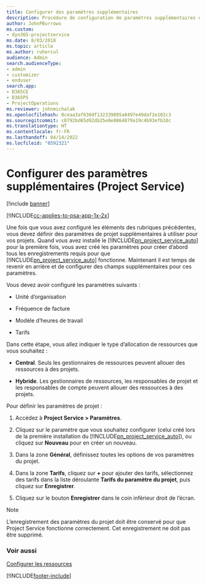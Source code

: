 ```yaml
---
title: Configurer des paramètres supplémentaires
description: Procédure de configuration de paramètres supplémentaires dans Project Service
author: JohnPBurrows
ms.custom:
- dyn365-projectservice
ms.date: 8/03/2018
ms.topic: article
ms.author: ruhercul
audience: Admin
search.audienceType:
- admin
- customizer
- enduser
search.app:
- D365CE
- D365PS
- ProjectOperations
ms.reviewer: johnmichalak
ms.openlocfilehash: 0ceaa3af630df132339895a8497e49daf2e102c3
ms.sourcegitcommit: c0792bd65d92db25e0e8864879a19c4b93efb10c
ms.translationtype: HT
ms.contentlocale: fr-FR
ms.lasthandoff: 04/14/2022
ms.locfileid: "8592321"
---
```

# <a name="configure-additional-parameter-settings-project-service"></a>Configurer des paramètres supplémentaires (Project Service)

[!include [banner](../includes/psa-now-project-operations.md)]

[!INCLUDE[cc-applies-to-psa-app-1x-2x](../includes/cc-applies-to-psa-app-1x-2x.md)]

Une fois que vous avez configuré les éléments des rubriques précédentes, vous devez définir des paramètres de projet supplémentaires à utiliser pour vos projets. Quand vous avez installé le [!INCLUDE[pn_project_service_auto](../includes/pn-project-service-auto.md)] pour la première fois, vous avez créé les paramètres pour créer d’abord tous les enregistrements requis pour que [!INCLUDE[pn_project_service_auto](../includes/pn-project-service-auto.md)] fonctionne. Maintenant il est temps de revenir en arrière et de configurer des champs supplémentaires pour ces paramètres.  
  
 Vous devez avoir configuré les paramètres suivants :  
  
-   Unité d’organisation  
  
-   Fréquence de facture  
  
-   Modèle d’heures de travail  
  
-   Tarifs  
 
Dans cette étape, vous allez indiquer le type d’allocation de ressources que vous souhaitez :  
  
- **Central**. Seuls les gestionnaires de ressources peuvent allouer des ressources à des projets.  
  
- **Hybride**. Les gestionnaires de ressources, les responsables de projet et les responsables de compte peuvent allouer des ressources à des projets.  
  
 
Pour définir les paramètres de projet :  
  
1. Accédez à **Project Service > Paramètres**.  
  
2. Cliquez sur le paramètre que vous souhaitez configurer (celui créé lors de la première installation du [!INCLUDE[pn_project_service_auto](../includes/pn-project-service-auto.md)]), ou cliquez sur **Nouveau** pour en créer un nouveau.  
  
3. Dans la zone **Général**, définissez toutes les options de vos paramètres du projet.  
  
4. Dans la zone **Tarifs**, cliquez sur **+** pour ajouter des tarifs, sélectionnez des tarifs dans la liste déroulante **Tarifs du paramètre du projet**, puis cliquez sur **Enregistrer**.  
  
5. Cliquez sur le bouton **Enregistrer** dans le coin inférieur droit de l’écran.  

> [!NOTE]
> L’enregistrement des paramètres du projet doit être conservé pour que Project Service fonctionne correctement. Cet enregistrement ne doit pas être supprimé.

### <a name="see-also"></a>Voir aussi  
 [Configurer les ressources](../psa/set-up-resources.md)


[!INCLUDE[footer-include](../includes/footer-banner.md)]
